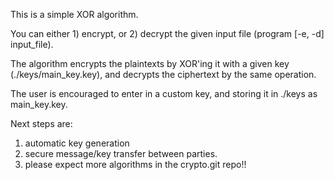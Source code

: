 This is a simple XOR algorithm. 

You can either 1) encrypt, or 2) decrypt the given input file (program [-e, -d] input_file).

The algorithm encrypts the plaintexts by XOR'ing it with a given key (./keys/main_key.key),
and decrypts the ciphertext by the same operation.

The user is encouraged to enter in a custom key, and storing it in ./keys as main_key.key.

Next steps are:

1) automatic key generation
2) secure message/key transfer between parties.
3) please expect more algorithms in the crypto.git repo!!
